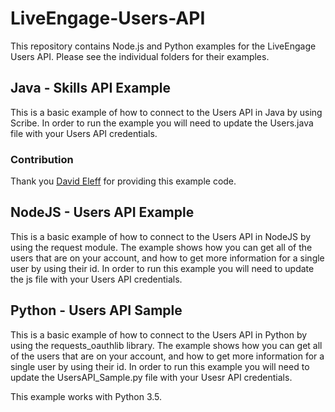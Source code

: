 # LiveEngage-Users-API
This repository contains Node.js and Python examples for the LiveEngage Users API. Please see the individual folders for their examples.

## Java - Skills API Example
This is a basic example of how to connect to the Users API in Java by using Scribe. In order to run the example you will need to update the Users.java file with your Users API credentials.

### Contribution 
Thank you [David Eleff](https://github.com/deleff) for providing this example code.

## NodeJS - Users API Example
This is a basic example of how to connect to the Users API in NodeJS by using the request module. The example shows how you can get all of the users that are on your account, and how to get more information for a single user by using their id. In order to run this example you will need to update the js file with your Users API credentials.

## Python - Users API Sample
This is a basic example of how to connect to the Users API in Python by using the requests_oauthlib library. The example shows how you can get all of the users that are on your account, and how to get more information for a single user by using their id. In order to run this example you will need to update the UsersAPI_Sample.py file with your Usesr API credentials.

This example works with Python 3.5. 